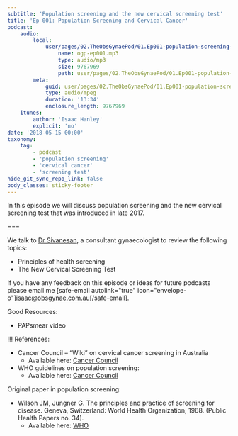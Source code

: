 ```yaml
---
subtitle: 'Population screening and the new cervical screening test'
title: 'Ep 001: Population Screening and Cervical Cancer'
podcast:
    audio:
        local:
            user/pages/02.TheObsGynaePod/01.Ep001-population-screening-and-cervical-cancer/ogp-ep001.mp3:
                name: ogp-ep001.mp3
                type: audio/mp3
                size: 9767969
                path: user/pages/02.TheObsGynaePod/01.Ep001-population-screening-and-cervical-cancer/ogp-ep001.mp3
        meta:
            guid: user/pages/02.TheObsGynaePod/01.Ep001-population-screening-and-cervical-cancer/ogp-ep001.mp3
            type: audio/mpeg
            duration: '13:34'
            enclosure_length: 9767969
    itunes:
        author: 'Isaac Hanley'
        explicit: 'no'
date: '2018-05-15 00:00'
taxonomy:
    tag:
        - podcast
        - 'population screening'
        - 'cervical cancer'
        - 'screening test'
hide_git_sync_repo_link: false
body_classes: sticky-footer
---
```


In this episode we will discuss population screening and the new cervical screening test that was introduced in late 2017.

===

We talk to [Dr Sivanesan](../../about-us/contributor-profile-dr-sivanesan), a consultant gynaecologist to review the following topics:
* Principles of health screening
* The New Cervical Screening Test

If you have any feedback on this episode or ideas for future podcasts please email me [safe-email autolink="true" icon="envelope-o"]isaac@obsgynae.com.au[/safe-email]. 

Good Resources:
* PAPsmear video

!!! References:
* Cancer Council – “Wiki” on cervical cancer screening in Australia
  * Available here: [Cancer Council](https://wiki.cancer.org.au/australia/Guidelines:Cervical_cancer/Screening)
* WHO guidelines on population screening:
  * Available here: [Cancer Council](https://wiki.cancer.org.au/policy/Principles_of_screening#Principles_for_the_introduction_of_population_screening)

Original paper in population screening:
* Wilson JM, Jungner G. The principles and practice of screening for disease. Geneva, Switzerland: World Health Organization; 1968. (Public Health Papers no. 34).
  * Available here: [WHO](http://apps.who.int/iris/handle/10665/37650)
